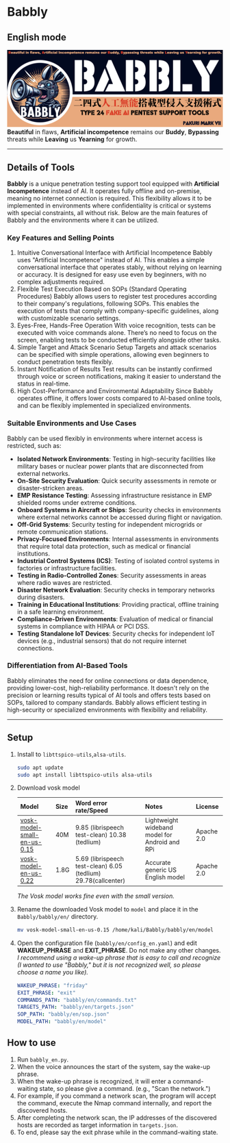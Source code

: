 # Babbly

## English mode

![Babbly banner](../../images/Babbly_banner.png)
**Beautiful** in flaws, **Artificial incompetence** remains our **Buddy**, **Bypassing** threats while **Leaving** us **Yearning** for growth.

---

## Details of Tools

**Babbly** is a unique penetration testing support tool equipped with **Artificial Incompetence** instead of AI. It operates fully offline and on-premise, meaning no internet connection is required. This flexibility allows it to be implemented in environments where confidentiality is critical or systems with special constraints, all without risk. Below are the main features of Babbly and the environments where it can be utilized.

### Key Features and Selling Points

1. Intuitive Conversational Interface with Artificial Incompetence
   Babbly uses "Artificial Incompetence" instead of AI. This enables a simple conversational interface that operates stably, without relying on learning or accuracy. It is designed for easy use even by beginners, with no complex adjustments required.
2. Flexible Test Execution Based on SOPs (Standard Operating Procedures)
   Babbly allows users to register test procedures according to their company's regulations, following SOPs. This enables the execution of tests that comply with company-specific guidelines, along with customizable scenario settings.
3. Eyes-Free, Hands-Free Operation
   With voice recognition, tests can be executed with voice commands alone. There’s no need to focus on the screen, enabling tests to be conducted efficiently alongside other tasks.
4. Simple Target and Attack Scenario Setup
   Targets and attack scenarios can be specified with simple operations, allowing even beginners to conduct penetration tests flexibly.
5. Instant Notification of Results
   Test results can be instantly confirmed through voice or screen notifications, making it easier to understand the status in real-time.
6. High Cost-Performance and Environmental Adaptability
   Since Babbly operates offline, it offers lower costs compared to AI-based online tools, and can be flexibly implemented in specialized environments.

### Suitable Environments and Use Cases

Babbly can be used flexibly in environments where internet access is restricted, such as:  

- **Isolated Network Environments**: Testing in high-security facilities like military bases or nuclear power plants that are disconnected from external networks.
- **On-Site Security Evaluation**: Quick security assessments in remote or disaster-stricken areas.
- **EMP Resistance Testing**: Assessing infrastructure resistance in EMP shielded rooms under extreme conditions.
- **Onboard Systems in Aircraft or Ships**: Security checks in environments where external networks cannot be accessed during flight or navigation.
- **Off-Grid Systems**: Security testing for independent microgrids or remote communication stations.
- **Privacy-Focused Environments**: Internal assessments in environments that require total data protection, such as medical or financial institutions.
- **Industrial Control Systems (ICS)**: Testing of isolated control systems in factories or infrastructure facilities.
- **Testing in Radio-Controlled Zones**: Security assessments in areas where radio waves are restricted.
- **Disaster Network Evaluation**: Security checks in temporary networks during disasters.
- **Training in Educational Institutions**: Providing practical, offline training in a safe learning environment.
- **Compliance-Driven Environments**: Evaluation of medical or financial systems in compliance with HIPAA or PCI DSS.
- **Testing Standalone IoT Devices**: Security checks for independent IoT devices (e.g., industrial sensors) that do not require internet connections.

### Differentiation from AI-Based Tools

Babbly eliminates the need for online connections or data dependence, providing lower-cost, high-reliability performance. It doesn't rely on the precision or learning results typical of AI tools and offers tests based on SOPs, tailored to company standards. Babbly allows efficient testing in high-security or specialized environments with flexibility and reliability.

---

## Setup

1. Install to `libttspico-utils`,`alsa-utils`.  

   ``` bash
   sudo apt update
   sudo apt install libttspico-utils alsa-utils
   ```

2. Download vosk model  

   | Model | Size | Word error rate/Speed | Notes | License |
   | ---- | ---- |---- | ---- |---- |
   | [vosk-model-small-en-us-0.15](https://alphacephei.com/vosk/models/vosk-model-small-en-us-0.15.zip) | 40M | 9.85 (librispeech test-clean) 10.38 (tedlium) | Lightweight wideband model for Android and RPi| Apache 2.0 |
   | [vosk-model-en-us-0.22](https://alphacephei.com/vosk/models/vosk-model-en-us-0.22.zip) | 1.8G | 5.69 (librispeech test-clean) 6.05 (tedlium) 29.78(callcenter) | Accurate generic US English model| Apache 2.0 |

   *The Vosk model works fine even with the small version.*

3. Rename the downloaded Vosk model to `model` and place it in the `Babbly/babbly/en/` directory.  

   ``` bash
   mv vosk-model-small-en-us-0.15 /home/kali/Babbly/babbly/en/model
   ```

4. Open the configuration file (`babbly/en/config_en.yaml`) and edit **WAKEUP_PHRASE** and **EXIT_PHRASE**. Do not make any other changes.  
   *I recommend using a wake-up phrase that is easy to call and recognize (I wanted to use "Babbly," but it is not recognized well, so please choose a name you like).*

   ``` yaml
   WAKEUP_PHRASE: "friday"
   EXIT_PHRASE: "exit"
   COMMANDS_PATH: "babbly/en/commands.txt"
   TARGETS_PATH: "babbly/en/targets.json"
   SOP_PATH: "babbly/en/sop.json"
   MODEL_PATH: "babbly/en/model"
   ```

## How to use

1. Run `babbly_en.py`.
2. When the voice announces the start of the system, say the wake-up phrase.
3. When the wake-up phrase is recognized, it will enter a command-waiting state, so please give a command. (e.g., "Scan the network.")
4. For example, if you command a network scan, the program will accept the command, execute the Nmap command internally, and report the discovered hosts.
5. After completing the network scan, the IP addresses of the discovered hosts are recorded as target information in `targets.json`.
6. To end, please say the exit phrase while in the command-waiting state.
